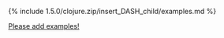 {% include 1.5.0/clojure.zip/insert_DASH_child/examples.md %}

[Please add examples!](https://github.com/arrdem/grimoire/edit/master/_includes/1.6.0/clojure.zip/insert_DASH_child/examples.md)
